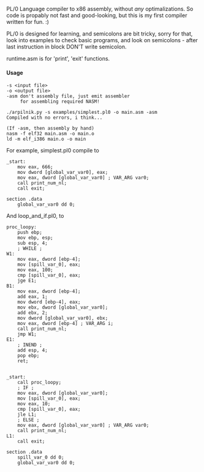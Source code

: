 PL/0 Language compiler to x86 assembly, without _any_ optimalizations.
So code is propably not fast and good-looking, but this is my first compiler written for fun. :)

PL/0 is designed for learning, and semicolons are bit tricky, sorry for that,
look into examples to check basic programs, and look on semicolons - after last instruction in block
DON'T write semicolon.

runtime.asm is for 'print', 'exit' functions.

#### Usage
```
-s <input file>
-o <output file>
-asm don't assembly file, just emit assembler
     for assembling required NASM!

./arpilnik.py -s examples/simplest.pl0 -o main.asm -asm
Compiled with no errors, i think...

(If -asm, then assembly by hand)
nasm -f elf32 main.asm -o main.o
ld -m elf_i386 main.o -o main
```

For example, simplest.pl0 compile to

```
_start:
    mov eax, 666;  
    mov dword [global_var_var0], eax;  
    mov eax, dword [global_var_var0] ; VAR_ARG var0;  
    call print_num_nl;  
    call exit;  

section .data
    global_var_var0 dd 0;  
```

And loop_and_if.pl0, to
```
proc_loopy:
    push ebp;  
    mov ebp, esp;  
    sub esp, 4;  
    ; WHILE ;  
W1:
    mov eax, dword [ebp-4];  
    mov [spill_var_0], eax;  
    mov eax, 100;  
    cmp [spill_var_0], eax;  
    jge E1;  
B1:
    mov eax, dword [ebp-4];  
    add eax, 1;  
    mov dword [ebp-4], eax;  
    mov ebx, dword [global_var_var0];  
    add ebx, 2;  
    mov dword [global_var_var0], ebx;  
    mov eax, dword [ebp-4] ; VAR_ARG i;  
    call print_num_nl;  
    jmp W1;  
E1:
    ; INEND ;  
    add esp, 4;  
    pop ebp;  
    ret;  


_start:
    call proc_loopy;  
    ; IF ;  
    mov eax, dword [global_var_var0];  
    mov [spill_var_0], eax;  
    mov eax, 10;  
    cmp [spill_var_0], eax;  
    jle L1;  
    ; ELSE ;  
    mov eax, dword [global_var_var0] ; VAR_ARG var0;  
    call print_num_nl;  
L1:
    call exit;  

section .data
    spill_var_0 dd 0;  
    global_var_var0 dd 0;  
```

